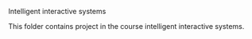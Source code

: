 Intelligent interactive systems

This folder contains project in the course intelligent interactive systems.
